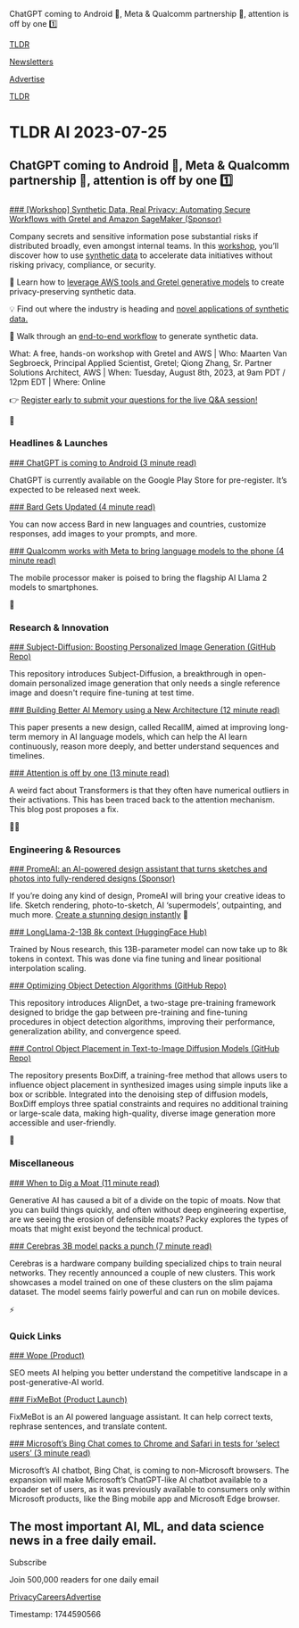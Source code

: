 ChatGPT coming to Android 📱, Meta & Qualcomm partnership 🤝, attention is off by one 1️⃣

[TLDR](/)

[Newsletters](/newsletters)

[Advertise](https://advertise.tldr.tech/)

[TLDR](/)

# TLDR AI 2023-07-25

## ChatGPT coming to Android 📱, Meta & Qualcomm partnership 🤝, attention is off by one 1️⃣

### 

[### [Workshop] Synthetic Data, Real Privacy: Automating Secure Workflows with Gretel and Amazon SageMaker (Sponsor)](https://info.gretel.ai/synthetic-data-real-privacy/?utm_source=tldr&amp;utm_medium=newsletter-sponsorship&amp;utm_campaign=tldr-20230725)

Company secrets and sensitive information pose substantial risks if distributed broadly, even amongst internal teams. In this [workshop](https://info.gretel.ai/synthetic-data-real-privacy/?utm_source=tldr&utm_medium=newsletter-sponsorship&utm_campaign=tldr-20230725), you’ll discover how to use [synthetic data](https://info.gretel.ai/synthetic-data-real-privacy/?utm_source=tldr&utm_medium=newsletter-sponsorship&utm_campaign=tldr-20230725) to accelerate data initiatives without risking privacy, compliance, or security.

🤔 Learn how to [leverage AWS tools and Gretel generative models](https://info.gretel.ai/synthetic-data-real-privacy/?utm_source=tldr&utm_medium=newsletter-sponsorship&utm_campaign=tldr-20230725) to create privacy-preserving synthetic data.

💡 Find out where the industry is heading and [novel applications of synthetic data.](https://info.gretel.ai/synthetic-data-real-privacy/?utm_source=tldr&utm_medium=newsletter-sponsorship&utm_campaign=tldr-20230725)

🔨 Walk through an [end-to-end workflow](https://info.gretel.ai/synthetic-data-real-privacy/?utm_source=tldr&utm_medium=newsletter-sponsorship&utm_campaign=tldr-20230725) to generate synthetic data.

What: A free, hands-on workshop with Gretel and AWS | Who: Maarten Van Segbroeck, Principal Applied Scientist, Gretel; Qiong Zhang, Sr. Partner Solutions Architect, AWS | When: Tuesday, August 8th, 2023, at 9am PDT / 12pm EDT | Where: Online

👉 [Register early to submit your questions for the live Q&A session!](https://info.gretel.ai/synthetic-data-real-privacy/?utm_source=tldr&utm_medium=newsletter-sponsorship&utm_campaign=tldr-20230725)

🚀

### Headlines & Launches

[### ChatGPT is coming to Android (3 minute read)](https://techcrunch.com/2023/07/21/chatgpt-comes-to-android-next-week-but-you-can-sign-up-today?utm_source=tldrai)

ChatGPT is currently available on the Google Play Store for pre-register. It’s expected to be released next week.

[### Bard Gets Updated (4 minute read)](https://blog.google/products/bard/google-bard-new-features-update-july-2023/?utm_source=tldrai)

You can now access Bard in new languages and countries, customize responses, add images to your prompts, and more.

[### Qualcomm works with Meta to bring language models to the phone (4 minute read)](https://www.qualcomm.com/news/releases/2023/07/qualcomm-works-with-meta-to-enable-on-device-ai-applications-usi?utm_source=tldrai)

The mobile processor maker is poised to bring the flagship AI Llama 2 models to smartphones.

🧠

### Research & Innovation

[### Subject-Diffusion: Boosting Personalized Image Generation (GitHub Repo)](https://github.com/OPPO-Mente-Lab/Subject-Diffusion?utm_source=tldrai)

This repository introduces Subject-Diffusion, a breakthrough in open-domain personalized image generation that only needs a single reference image and doesn't require fine-tuning at test time.

[### Building Better AI Memory using a New Architecture (12 minute read)](https://arxiv.org/abs/2307.02738v1?utm_source=tldrai)

This paper presents a new design, called RecallM, aimed at improving long-term memory in AI language models, which can help the AI learn continuously, reason more deeply, and better understand sequences and timelines.

[### Attention is off by one (13 minute read)](https://www.evanmiller.org/attention-is-off-by-one.html?utm_source=tldrai)

A weird fact about Transformers is that they often have numerical outliers in their activations. This has been traced back to the attention mechanism. This blog post proposes a fix.

👨‍💻

### Engineering & Resources

[### PromeAI: an AI-powered design assistant that turns sketches and photos into fully-rendered designs (Sponsor)](https://www.promeai.com/?utm_source=tldr-ai&amp;utm_campaign=20230725)

If you’re doing any kind of design, PromeAI will bring your creative ideas to life. Sketch rendering, photo-to-sketch, AI ‘supermodels’, outpainting, and much more. [Create a stunning design instantly](https://www.promeai.com/?utm_source=tldr-ai&utm_campaign=20230725) 🎨

[### LongLlama-2-13B 8k context (HuggingFace Hub)](https://huggingface.co/conceptofmind/LLongMA-2-13b?utm_source=tldrai)

Trained by Nous research, this 13B-parameter model can now take up to 8k tokens in context. This was done via fine tuning and linear positional interpolation scaling.

[### Optimizing Object Detection Algorithms (GitHub Repo)](https://github.com/liming-ai/AlignDet?utm_source=tldrai)

This repository introduces AlignDet, a two-stage pre-training framework designed to bridge the gap between pre-training and fine-tuning procedures in object detection algorithms, improving their performance, generalization ability, and convergence speed.

[### Control Object Placement in Text-to-Image Diffusion Models (GitHub Repo)](https://github.com/sierkinhane/boxdiff?utm_source=tldrai)

The repository presents BoxDiff, a training-free method that allows users to influence object placement in synthesized images using simple inputs like a box or scribble. Integrated into the denoising step of diffusion models, BoxDiff employs three spatial constraints and requires no additional training or large-scale data, making high-quality, diverse image generation more accessible and user-friendly.

🎁

### Miscellaneous

[### When to Dig a Moat (11 minute read)](https://www.notboring.co/p/when-to-dig-a-moat/?utm_source=tldrai)

Generative AI has caused a bit of a divide on the topic of moats. Now that you can build things quickly, and often without deep engineering expertise, are we seeing the erosion of defensible moats? Packy explores the types of moats that might exist beyond the technical product.

[### Cerebras 3B model packs a punch (7 minute read)](https://www.cerebras.net/blog/btlm-3b-8k-7b-performance-in-a-3-billion-parameter-model/?utm_source=tldrai)

Cerebras is a hardware company building specialized chips to train neural networks. They recently announced a couple of new clusters. This work showcases a model trained on one of these clusters on the slim pajama dataset. The model seems fairly powerful and can run on mobile devices.

⚡️

### Quick Links

[### Wope (Product)](https://wope.com/?utm_source=tldrai)

SEO meets AI helping you better understand the competitive landscape in a post-generative-AI world.

[### FixMeBot (Product Launch)](https://www.producthunt.com/posts/fixmebot?utm_source=tldrai)

FixMeBot is an AI powered language assistant. It can help correct texts, rephrase sentences, and translate content.

[### Microsoft’s Bing Chat comes to Chrome and Safari in tests for ‘select users’ (3 minute read)](https://techcrunch.com/2023/07/24/microsofts-bing-chat-comes-to-chrome-and-safari-in-tests-for-select-users/?utm_source=tldrai)

Microsoft’s AI chatbot, Bing Chat, is coming to non-Microsoft browsers. The expansion will make Microsoft’s ChatGPT-like AI chatbot available to a broader set of users, as it was previously available to consumers only within Microsoft products, like the Bing mobile app and Microsoft Edge browser.

## The most important AI, ML, and data science news in a free daily email.

Subscribe

Join 500,000 readers for one daily email

[Privacy](/privacy)[Careers](https://jobs.ashbyhq.com/tldr.tech)[Advertise](/ai/advertise)

Timestamp: 1744590566